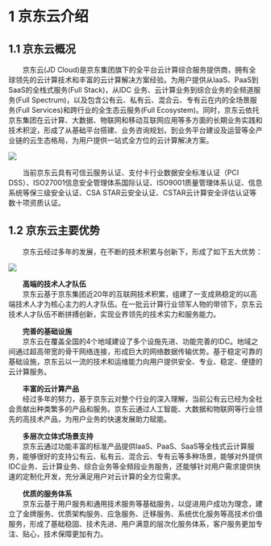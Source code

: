 # 1 京东云介绍

## 1.1 京东云概况
　　京东云(JD Cloud)是京东集团旗下的全平台云计算综合服务提供商，拥有全球领先的云计算技术和丰富的云计算解决方案经验。为用户提供从IaaS、PaaS到SaaS的全栈式服务(Full Stack)，从IDC 业务、云计算业务到综合业务的全频道服务(Full Spectrum)，以及包含公有云、私有云、混合云、专有云在内的全场景服务(Full Services)和跨行业的全生态云服务(Full Ecosystem)。同时，京东云依托京东集团在云计算、大数据、物联网和移动互联网应用等多方面的长期业务实践和技术积淀，形成了从基础平台搭建、业务咨询规划，到业务平台建设及运营等全产业链的云生态格局，为用户提供一站式全方位的云计算解决方案。

![](https://github.com/jdcloudcom/cn/blob/baishi/image/whitepaper/%E7%81%BE%E5%A4%871.png)

　　当前京东云具有可信云服务认证、支付卡行业数据安全标准认证（PCI DSS）、ISO27001信息安全管理体系国际认证、ISO9001质量管理体系认证、信息系统等保三级安全认证、CSA STAR云安全认证、CSTAR云计算安全评估认证等数十项资质认证。

## 1.2 京东云主要优势
　　京东云经过多年的发展，在不断的技术积累与创新下，形成了如下五大优势：

![](https://github.com/jdcloudcom/cn/blob/baishi/image/whitepaper/%E7%81%BE%E5%A4%872.png)

　　**高端的技术人才队伍**  
　　京东云基于京东集团近20年的互联网技术积累，组建了一支成熟稳定的以高端技术人才为核心主力的人才队伍。在一批云计算行业领军人物的带领下，京东云技术人才队伍不断拼搏创新，实现业界领先的技术实力和服务能力。
  
　　**完善的基础设施**  
　　京东云在覆盖全国的4个地域建设了多个设施先进、功能完善的IDC。地域之间通过超高带宽的骨干网络连接，形成巨大的网络数据传输优势。基于稳定可靠的基础设施，京东云以一流的技术和运维能力向用户提供安全、专业、稳定、便捷的云计算服务。
  
　　**丰富的云计算产品**  
　　经过多年的努力，基于京东云对整个行业的深入理解，当前公有云已经为全社会贡献出种类繁多的产品和服务。京东云通过人工智能、大数据和物联网等行业领先的高技术产品，为用户业务的快速发展助力赋能。
  
　　**多层次立体式场景支持**  
　　京东云通过功能丰富的标准产品提供IaaS、PaaS、SaaS等全栈式云计算服务，能够很好的支持公有云、私有云、混合云、专有云等多种场景，能够对外提供IDC业务、云计算业务、综合业务等全频段业务服务，还能够针对用户需求提供快速的定制化开发，充分满足用户对云计算的全方位需求。
  
　　**优质的服务体系**  
　　京东云基于用户服务和通用技术服务等基础服务，以促进用户成功为理念，建立了金牌服务、优质架构服务、应急服务、迁移服务、系统优化服务等高技术价值服务，形成了基础稳固、技术先进、用户满意的层次化服务体系，客户服务更加专注、贴心，技术保障更加有力。

